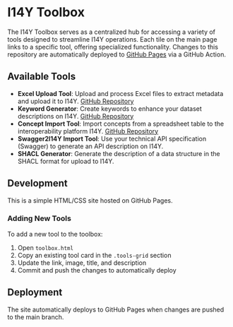 # I14Y Toolbox

The I14Y Toolbox serves as a centralized hub for accessing a variety of tools designed to streamline I14Y operations. Each tile on the main page links to a specific tool, offering specialized functionality. Changes to this repository are automatically deployed to [GitHub Pages](https://i14y-ch.github.io/toolbox/) via a GitHub Action.

## Available Tools

- **Excel Upload Tool**: Upload and process Excel files to extract metadata and upload it to I14Y. [GitHub Repository](https://github.com/I14Y-ch/excel_upload/)
- **Keyword Generator**: Create keywords to enhance your dataset descriptions on I14Y. [GitHub Repository](https://github.com/I14Y-ch/keyword_generato)
- **Concept Import Tool**: Import concepts from a spreadsheet table to the interoperability platform I14Y. [GitHub Repository](https://github.com/I14Y-ch/concept_import)
- **Swagger2I14Y Import Tool**: Use your technical API specification (Swagger) to generate an API description on I14Y.
- **SHACL Generator**: Generate the description of a data structure in the SHACL format for upload to I14Y.

## Development

This is a simple HTML/CSS site hosted on GitHub Pages.

### Adding New Tools

To add a new tool to the toolbox:

1. Open `toolbox.html`
2. Copy an existing tool card in the `.tools-grid` section
3. Update the link, image, title, and description
4. Commit and push the changes to automatically deploy

## Deployment

The site automatically deploys to GitHub Pages when changes are pushed to the main branch.
